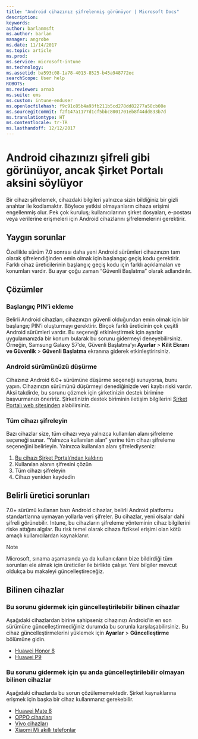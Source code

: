 ```yaml
---
title: "Android cihazınız şifrelenmiş görünüyor | Microsoft Docs"
description: 
keywords: 
author: barlanmsft
ms.author: barlan
manager: angrobe
ms.date: 11/14/2017
ms.topic: article
ms.prod: 
ms.service: microsoft-intune
ms.technology: 
ms.assetid: ba593c08-1a78-4013-8525-b45a948772ec
searchScope: User help
ROBOTS: 
ms.reviewer: arnab
ms.suite: ems
ms.custom: intune-enduser
ms.openlocfilehash: f9c91c85b4a93fb211b5cd278dd82277a58cb08e
ms.sourcegitcommit: f2f147a1177d1cf5bbc8001701eb8f44dd833b7d
ms.translationtype: HT
ms.contentlocale: tr-TR
ms.lasthandoff: 12/12/2017
---
```

# <a name="your-android-device-seems-to-be-encrypted-but-company-portal-says-otherwise"></a>Android cihazınızı şifreli gibi görünüyor, ancak Şirket Portalı aksini söylüyor

Bir cihazı şifrelemek, cihazdaki bilgileri yalnızca sizin bildiğiniz bir gizli anahtar ile kodlamaktır. Böylece yetkisi olmayanların cihaza erişimi engellenmiş olur. Pek çok kuruluş; kullanıcılarının şirket dosyaları, e-postası veya verilerine erişmeleri için Android cihazlarını şifrelemelerini gerektirir.

## <a name="common-issues"></a>Yaygın sorunlar

Özellikle sürüm 7.0 sonrası daha yeni Android sürümleri cihazınızın tam olarak şifrelendiğinden emin olmak için başlangıç geçiş kodu gerektirir. Farklı cihaz üreticilerinin başlangıç geçiş kodu için farklı açıklamaları ve konumları vardır. Bu ayar çoğu zaman “Güvenli Başlatma” olarak adlandırılır. 

## <a name="solutions"></a>Çözümler

### <a name="add-a-startup-pin"></a>Başlangıç PIN’i ekleme

Belirli Android cihazları, cihazınızın güvenli olduğundan emin olmak için bir başlangıç PIN’i oluşturmayı gerektirir. Birçok farklı üreticinin çok çeşitli Android sürümleri vardır. Bu seçeneği etkinleştirmek için ayarlar uygulamanızda bir konum bularak bu sorunu gidermeyi deneyebilirsiniz. Örneğin, Samsung Galaxy S7’de, Güvenli Başlatma’yı **Ayarlar** > **Kilit Ekranı ve Güvenlik** > **Güvenli Başlatma** ekranına giderek etkinleştirirsiniz.  

### <a name="downgrade-your-version-of-android"></a>Android sürümünüzü düşürme

Cihazınız Android 6.0+ sürümüne düşürme seçeneği sunuyorsa, bunu yapın. Cihazınızın sürümünü düşürmeyi denediğinizde veri kaybı riski vardır. Aksi takdirde, bu sorunu çözmek için şirketinizin destek birimine başvurmanızı öneririz. Şirketinizin destek biriminin iletişim bilgilerini [Şirket Portalı web sitesinden](https://portal.manage.microsoft.com#HelpDeskDialog) alabilirsiniz.

### <a name="encrypt-the-entire-device"></a>Tüm cihazı şifreleyin

Bazı cihazlar size, tüm cihazı veya yalnızca kullanılan alanı şifreleme seçeneği sunar. “Yalnızca kullanılan alan” yerine tüm cihazı şifreleme seçeneğini belirleyin. Yalnızca kullanılan alanı şifrelediyseniz:

1. [Bu cihazı Şirket Portalı’ndan kaldırın](unenroll-your-device-from-intune-android.md)
2. Kullanılan alanın şifresini çözün
3. Tüm cihazı şifreleyin
4. Cihazı yeniden kaydedin

## <a name="specific-manufacturer-issues"></a>Belirli üretici sorunları

7.0+ sürümü kullanan bazı Android cihazlar, belirli Android platformu standartlarına uymayan yollarla veri şifreler. Bu cihazlar, yeni olsalar dahi şifreli görünebilir. Intune, bu cihazların şifreleme yönteminin cihaz bilgilerini riske attığını algılar. Bu risk temel olarak cihaza fiziksel erişimi olan kötü amaçlı kullanıcılardan kaynaklanır.

> [!Note]
> Microsoft, sınama aşamasında ya da kullanıcıların bize bildirdiği tüm sorunları ele almak için üreticiler ile birlikte çalışır. Yeni bilgiler mevcut oldukça bu makaleyi güncelleştireceğiz. 

## <a name="known-devices"></a>Bilinen cihazlar

### <a name="known-devices-that-can-be-updated-to-fix-this-issue"></a>Bu sorunu gidermek için güncelleştirilebilir bilinen cihazlar

Aşağıdaki cihazlardan birine sahipseniz cihazınızı Android’in en son sürümüne güncelleştirmediğiniz durumda bu sorunla karşılaşabilirsiniz. Bu cihaz güncelleştirmelerini yüklemek için **Ayarlar** > **Güncelleştirme** bölümüne gidin. 

- [Huawei Honor 8](http://consumer.huawei.com/en/support/mobile-phones/honor8_en-sup.htm)
- [Huawei P9](http://consumer.huawei.com/en/phones/p9/)

### <a name="known-devices-that-currently-cannot-be-updated-to-fix-this-issue"></a>Bu sorunu gidermek için şu anda güncelleştirilebilir olmayan bilinen cihazlar

Aşağıdaki cihazlarda bu sorun çözülememektedir. Şirket kaynaklarına erişmek için başka bir cihaz kullanmanız gerekebilir. 

- [Huawei Mate 8](https://consumer.huawei.com/en/mobile-phones/mate8/index.htm)
- [OPPO cihazları](http://www.oppo.com/en/smartphones)
- [Vivo cihazları](https://www.vivo.co.in)
- [Xiaomi Mi akıllı telefonlar](https://xiaomi-mi.com/mi-smartphones/)
